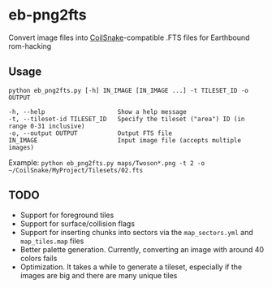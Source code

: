 # eb-png2fts
Convert image files into [CoilSnake](https://github.com/pk-hack/CoilSnake/)-compatible .FTS files for Earthbound rom-hacking

## Usage
```
python eb_png2fts.py [-h] IN_IMAGE [IN_IMAGE ...] -t TILESET_ID -o OUTPUT

-h, --help                    Show a help message
-t, --tileset-id TILESET_ID   Specify the tileset ("area") ID (in range 0-31 inclusive)
-o, --output OUTPUT           Output FTS file
IN_IMAGE                      Input image file (accepts multiple images)
```

Example:
`python eb_png2fts.py maps/Twoson*.png -t 2 -o ~/CoilSnake/MyProject/Tilesets/02.fts`

## TODO
- Support for foreground tiles
- Support for surface/collision flags
- Support for inserting chunks into sectors via the `map_sectors.yml` and `map_tiles.map` files
- Better palette generation. Currently, converting an image with around 40 colors fails
- Optimization. It takes a while to generate a tileset, especially if the images are big and there are many unique tiles
